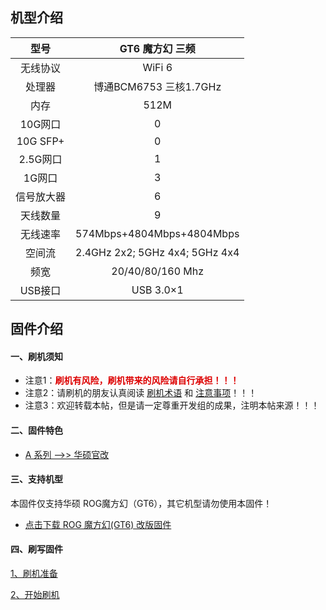 ## 机型介绍

| 型号 | GT6 魔方幻 三频 |
|:--:|:--:|
| 无线协议 | WiFi 6 | 
| 处理器 | 博通BCM6753 三核1.7GHz | 
| 内存 | 512M | 
| 10G网口 | 0 | 
| 10G SFP+ | 0 | 
| 2.5G网口 | 1 | 
| 1G网口 | 3 | 
| 信号放大器 | 6 | 
| 天线数量 | 9 | 
| 无线速率 | 574Mbps+4804Mbps+4804Mbps | 
| 空间流 | 2.4GHz 2x2; 5GHz 4x4; 5GHz 4x4 | 
| 频宽 | 20/40/80/160 Mhz | 
| USB接口 | USB 3.0×1 | 

## 固件介绍
#### 一、刷机须知
* 注意1：**<font color="#dd0000">刷机有风险，刷机带来的风险请自行承担！！！</font><br />**
* 注意2：请刷机的朋友认真阅读 [刷机术语](/zh/guide/asus/flash/flash_info.html) 和 [注意事项](/zh/guide/asus/flash/flash_matter.html)！！！
* 注意3：欢迎转载本帖，但是请一定尊重开发组的成果，注明本帖来源！！！

#### 二、固件特色
* [A 系列 ——>> 华硕官改](/zh/guide/asus/firmware-a.md)

#### 三、支持机型
本固件仅支持华硕 ROG魔方幻（GT6），其它机型请勿使用本固件！

* [点击下载 ROG 魔方幻(GT6) 改版固件](https://www.asusgo.com/firmware/download?devicename=gt6&firmware=asus_official)

#### 四、刷写固件

[1、刷机准备](/zh/guide/asus/flash/flash_prepare.html) 

[2、开始刷机](/zh/guide/asus/flash/flash_start.html) 